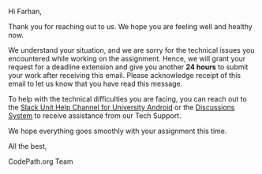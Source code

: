 Hi Farhan,

Thank you for reaching out to us. We hope you are feeling well and healthy now.

We understand your situation, and we are sorry for the technical issues you encountered while working on the assignment. Hence, we will grant your request for a deadline extension and give you another **24 hours** to submit your work after receiving this email. Please acknowledge receipt of this email to let us know that you have read this message.

To help with the technical difficulties you are facing, you can reach out to the [Slack Unit Help Channel for University Android]( https://slack.com/channels/android-unit05-spring21) or the [Discussions System](https://discussions.codepath.com/) to receive assistance from our Tech Support.

We hope everything goes smoothly with your assignment this time.

All the best,

CodePath.org Team
